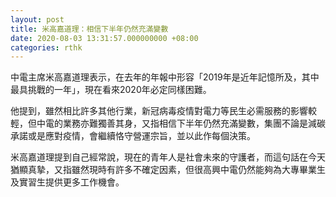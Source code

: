 ```yaml
---
layout: post
title: 米高嘉道理：相信下半年仍然充滿變數
date: 2020-08-03 13:31:57.000000000 +08:00
categories: rthk
---
```


中電主席米高嘉道理表示，在去年的年報中形容「2019年是近年記憶所及，其中最具挑戰的一年」，現在看來2020年必定同樣困難。

他提到，雖然相比許多其他行業，新冠病毒疫情對電力等民生必需服務的影響較輕，但中電的業務亦難獨善其身，又指相信下半年仍然充滿變數，集團不論是減碳承諾或是應對疫情，會繼續恪守營運宗旨，並以此作每個決策。

米高嘉道理提到自己經常說，現在的青年人是社會未來的守護者，而這句話在今天猶顯真摯，又指雖然現時有許多不確定因素，但很高興中電仍然能夠為大專畢業生及實習生提供更多工作機會。
